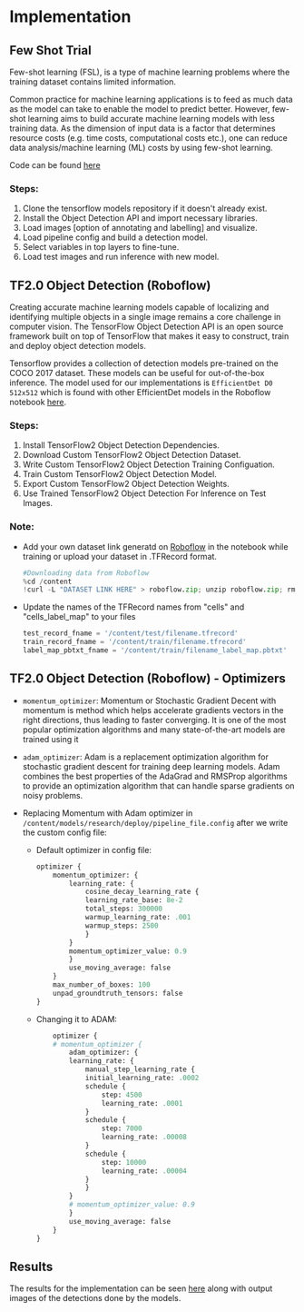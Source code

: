 # Implementation

## Few Shot Trial
Few-shot learning (FSL), is a type of machine learning problems where the training dataset contains limited information.

Common practice for machine learning applications is to feed as much data as the model can take to enable the model to predict better. However, few-shot learning aims to build accurate machine learning models with less training data. As the dimension of input data is a factor that determines resource costs (e.g. time costs, computational costs etc.), one can reduce data analysis/machine learning (ML) costs by using few-shot learning.

Code can be found [here](implementation\few-shot)

### Steps: 

1. Clone the tensorflow models repository if it doesn't already exist.
2. Install the Object Detection API and import necessary libraries.
3. Load images [option of annotating and labelling] and visualize.
4. Load pipeline config and build a detection model.
5. Select variables in top layers to fine-tune.
6. Load test images and run inference with new model.

## TF2.0 Object Detection (Roboflow)

Creating accurate machine learning models capable of localizing and identifying multiple objects in a single image remains a core challenge in computer vision. The TensorFlow Object Detection API is an open source framework built on top of TensorFlow that makes it easy to construct, train and deploy object detection models.

Tensorflow provides a collection of detection models pre-trained on the COCO 2017 dataset. These models can be useful for out-of-the-box inference. The model used for our implementations is `EfficientDet D0 512x512` which is found with other EfficientDet models in the Roboflow notebook [here](implementation\full-model-roboflow).

### Steps: 

1. Install TensorFlow2 Object Detection Dependencies.
2. Download Custom TensorFlow2 Object Detection Dataset.
3. Write Custom TensorFlow2 Object Detection Training Configuation.
4. Train Custom TensorFlow2 Object Detection Model.
5. Export Custom TensorFlow2 Object Detection Weights.
6. Use Trained TensorFlow2 Object Detection For Inference on Test Images.

### Note: 
- Add your own dataset link generatd on [Roboflow](https://roboflow.com/) in the notebook while training or upload your dataset in .TFRecord format. 
  ```python
  #Downloading data from Roboflow
  %cd /content
  !curl -L "DATASET LINK HERE" > roboflow.zip; unzip roboflow.zip; rm roboflow.zip
  ```

- Update the names of the TFRecord names from "cells" and "cells_label_map" to your files
    ```python
    test_record_fname = '/content/test/filename.tfrecord'
    train_record_fname = '/content/train/filename.tfrecord'
    label_map_pbtxt_fname = '/content/train/filename_label_map.pbtxt' 
    ```

## TF2.0 Object Detection (Roboflow) - Optimizers

- `momentum_optimizer`: Momentum or Stochastic Gradient Decent with momentum is method which helps accelerate gradients vectors in the right directions, thus leading to faster converging. It is one of the most popular optimization algorithms and many state-of-the-art models are trained using it

- `adam_optimizer`: Adam is a replacement optimization algorithm for stochastic gradient descent for training deep learning models. Adam combines the best properties of the AdaGrad and RMSProp algorithms to provide an optimization algorithm that can handle sparse gradients on noisy problems.

- Replacing Momentum with Adam optimizer in `/content/models/research/deploy/pipeline_file.config` after we write the custom config file:
  - Default optimizer in config file:
    ```python
    optimizer {
        momentum_optimizer: {
            learning_rate: {
                cosine_decay_learning_rate {
                learning_rate_base: 8e-2
                total_steps: 300000
                warmup_learning_rate: .001
                warmup_steps: 2500
                }
            }
            momentum_optimizer_value: 0.9
            }
            use_moving_average: false
        }
        max_number_of_boxes: 100
        unpad_groundtruth_tensors: false
    }
    ```
  - Changing it to ADAM:
    ```python
        optimizer {
        # momentum_optimizer {
            adam_optimizer: {
            learning_rate: {
                manual_step_learning_rate {
                initial_learning_rate: .0002
                schedule {
                    step: 4500
                    learning_rate: .0001
                }
                schedule {
                    step: 7000
                    learning_rate: .00008
                }
                schedule {
                    step: 10000
                    learning_rate: .00004
                }
                }
            }
            # momentum_optimizer_value: 0.9
            }
            use_moving_average: false
        }
    }
    ```

## Results

The results for the implementation can be seen [here](results) along with output images of the detections done by the models.
